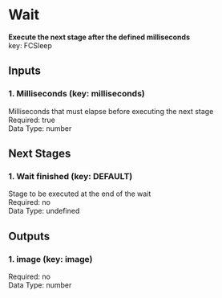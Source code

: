 # Wait  
**Execute the next stage after the defined milliseconds**  
key: FCSleep  
## Inputs  
### 1. Milliseconds (key: milliseconds)  
Milliseconds that must elapse before executing the next stage  
Required: true  
Data Type: number   
## Next Stages  
### 1. Wait finished (key: DEFAULT)  
Stage to be executed at the end of the wait  
Required: no  
Data Type: undefined   
## Outputs  
### 1. image (key: image)  
  
Required: no  
Data Type: number 